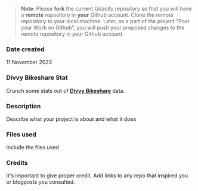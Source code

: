 > **Note**: Please **fork** the current Udacity repository so that you will have a **remote** repository in **your** Github account. Clone the remote repository to your local machine. Later, as a part of the project "Post your Work on Github", you will push your proposed changes to the remote repository in your Github account.

### Date created

11 November 2023

### Divvy Bikeshare Stat

Crunch some stats out of [**<ins>Divvy Bikeshare</ins>**](https://en.wikipedia.org/wiki/Divvy) data.

### Description

Describe what your project is about and what it does

### Files used

Include the files used

### Credits

It's important to give proper credit. Add links to any repo that inspired you or blogposts you consulted.


